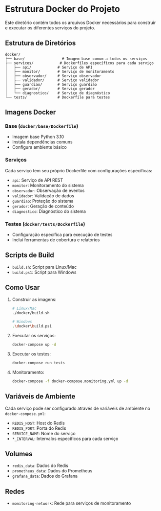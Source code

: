 # Estrutura Docker do Projeto

Este diretório contém todos os arquivos Docker necessários para construir e executar os diferentes serviços do projeto.

## Estrutura de Diretórios

```
docker/
├── base/                 # Imagem base comum a todos os serviços
├── services/            # Dockerfiles específicos para cada serviço
│   ├── api/            # Serviço de API
│   ├── monitor/        # Serviço de monitoramento
│   ├── observador/     # Serviço observador
│   ├── validador/      # Serviço validador
│   ├── guardiao/       # Serviço guardião
│   ├── gerador/        # Serviço gerador
│   └── diagnostico/    # Serviço de diagnóstico
└── tests/              # Dockerfile para testes
```

## Imagens Docker

### Base (`docker/base/Dockerfile`)
- Imagem base Python 3.10
- Instala dependências comuns
- Configura ambiente básico

### Serviços
Cada serviço tem seu próprio Dockerfile com configurações específicas:
- `api`: Serviço de API REST
- `monitor`: Monitoramento do sistema
- `observador`: Observação de eventos
- `validador`: Validação de dados
- `guardiao`: Proteção do sistema
- `gerador`: Geração de conteúdo
- `diagnostico`: Diagnóstico do sistema

### Testes (`docker/tests/Dockerfile`)
- Configuração específica para execução de testes
- Inclui ferramentas de cobertura e relatórios

## Scripts de Build

- `build.sh`: Script para Linux/Mac
- `build.ps1`: Script para Windows

## Como Usar

1. Construir as imagens:
   ```bash
   # Linux/Mac
   ./docker/build.sh
   
   # Windows
   .\docker\build.ps1
   ```

2. Executar os serviços:
   ```bash
   docker-compose up -d
   ```

3. Executar os testes:
   ```bash
   docker-compose run tests
   ```

4. Monitoramento:
   ```bash
   docker-compose -f docker-compose.monitoring.yml up -d
   ```

## Variáveis de Ambiente

Cada serviço pode ser configurado através de variáveis de ambiente no `docker-compose.yml`:

- `REDIS_HOST`: Host do Redis
- `REDIS_PORT`: Porta do Redis
- `SERVICE_NAME`: Nome do serviço
- `*_INTERVAL`: Intervalos específicos para cada serviço

## Volumes

- `redis_data`: Dados do Redis
- `prometheus_data`: Dados do Prometheus
- `grafana_data`: Dados do Grafana

## Redes

- `monitoring-network`: Rede para serviços de monitoramento 